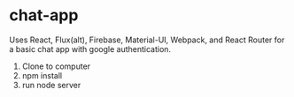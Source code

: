 # chat-app
Uses React, Flux(alt), Firebase, Material-UI, Webpack, and React Router for a basic chat app with google authentication.

1. Clone to computer
2. npm install 
3. run node server 


